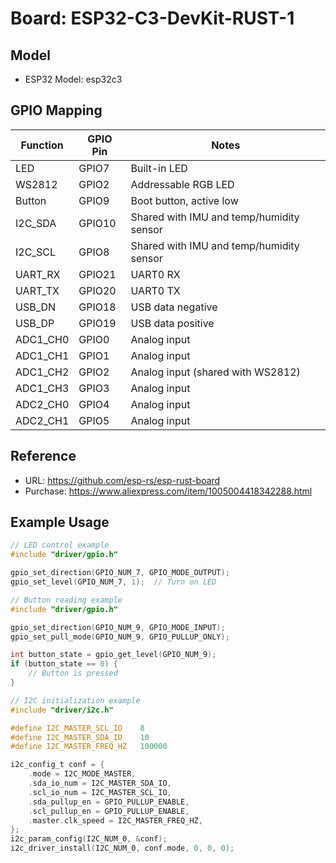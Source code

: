 # Board: ESP32-C3-DevKit-RUST-1

## Model
- ESP32 Model: esp32c3

## GPIO Mapping

| Function | GPIO Pin | Notes |
|----------|----------|-------|
| LED | GPIO7 | Built-in LED |
| WS2812 | GPIO2 | Addressable RGB LED |
| Button | GPIO9 | Boot button, active low |
| I2C_SDA | GPIO10 | Shared with IMU and temp/humidity sensor |
| I2C_SCL | GPIO8 | Shared with IMU and temp/humidity sensor |
| UART_RX | GPIO21 | UART0 RX |
| UART_TX | GPIO20 | UART0 TX |
| USB_DN | GPIO18 | USB data negative |
| USB_DP | GPIO19 | USB data positive |
| ADC1_CH0 | GPIO0 | Analog input |
| ADC1_CH1 | GPIO1 | Analog input |
| ADC1_CH2 | GPIO2 | Analog input (shared with WS2812) |
| ADC1_CH3 | GPIO3 | Analog input |
| ADC2_CH0 | GPIO4 | Analog input |
| ADC2_CH1 | GPIO5 | Analog input |

## Reference
- URL: https://github.com/esp-rs/esp-rust-board
- Purchase: https://www.aliexpress.com/item/1005004418342288.html

## Example Usage

```c
// LED control example
#include "driver/gpio.h"

gpio_set_direction(GPIO_NUM_7, GPIO_MODE_OUTPUT);
gpio_set_level(GPIO_NUM_7, 1);  // Turn on LED
```

```c
// Button reading example
#include "driver/gpio.h"

gpio_set_direction(GPIO_NUM_9, GPIO_MODE_INPUT);
gpio_set_pull_mode(GPIO_NUM_9, GPIO_PULLUP_ONLY);

int button_state = gpio_get_level(GPIO_NUM_9);
if (button_state == 0) {
    // Button is pressed
}
```

```c
// I2C initialization example
#include "driver/i2c.h"

#define I2C_MASTER_SCL_IO    8
#define I2C_MASTER_SDA_IO    10
#define I2C_MASTER_FREQ_HZ   100000

i2c_config_t conf = {
    .mode = I2C_MODE_MASTER,
    .sda_io_num = I2C_MASTER_SDA_IO,
    .scl_io_num = I2C_MASTER_SCL_IO,
    .sda_pullup_en = GPIO_PULLUP_ENABLE,
    .scl_pullup_en = GPIO_PULLUP_ENABLE,
    .master.clk_speed = I2C_MASTER_FREQ_HZ,
};
i2c_param_config(I2C_NUM_0, &conf);
i2c_driver_install(I2C_NUM_0, conf.mode, 0, 0, 0);
```